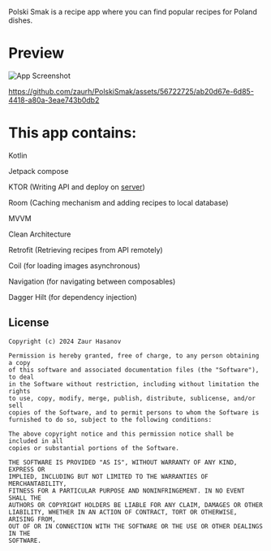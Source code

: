 Polski Smak is a recipe app where you can find popular recipes for Poland dishes.

# Preview

![App Screenshot](https://i.hizliresim.com/8cotxxq.png)





https://github.com/zaurh/PolskiSmak/assets/56722725/ab20d67e-6d85-4418-a80a-3eae743b0db2






# This app contains: 


Kotlin

Jetpack compose

KTOR (Writing API and deploy on [server](https://github.com/zaurh/PolskiSmak_Backend))

Room (Caching mechanism and adding recipes to local database)

MVVM

Clean Architecture

Retrofit (Retrieving recipes from API remotely)

Coil (for loading images asynchronous)

Navigation (for navigating between composables)

Dagger Hilt (for dependency injection)




## License
```
Copyright (c) 2024 Zaur Hasanov

Permission is hereby granted, free of charge, to any person obtaining a copy
of this software and associated documentation files (the "Software"), to deal
in the Software without restriction, including without limitation the rights
to use, copy, modify, merge, publish, distribute, sublicense, and/or sell
copies of the Software, and to permit persons to whom the Software is
furnished to do so, subject to the following conditions:

The above copyright notice and this permission notice shall be included in all
copies or substantial portions of the Software.

THE SOFTWARE IS PROVIDED "AS IS", WITHOUT WARRANTY OF ANY KIND, EXPRESS OR
IMPLIED, INCLUDING BUT NOT LIMITED TO THE WARRANTIES OF MERCHANTABILITY,
FITNESS FOR A PARTICULAR PURPOSE AND NONINFRINGEMENT. IN NO EVENT SHALL THE
AUTHORS OR COPYRIGHT HOLDERS BE LIABLE FOR ANY CLAIM, DAMAGES OR OTHER
LIABILITY, WHETHER IN AN ACTION OF CONTRACT, TORT OR OTHERWISE, ARISING FROM,
OUT OF OR IN CONNECTION WITH THE SOFTWARE OR THE USE OR OTHER DEALINGS IN THE
SOFTWARE.
